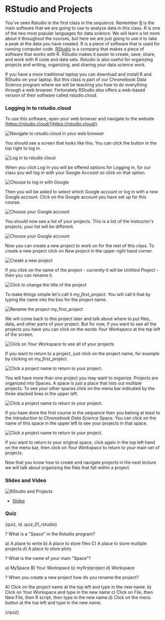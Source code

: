 # RStudio and Projects

You've seen Rstudio in the first class in the sequence. Remember [R](https://www.r-project.org/) is the main software that we are going to use to analyze data in this class. R is one of the two most popular languages for data science. We will learn a lot more about it throughout the courses, but here we are just going to use it to take a peak at the data you have created. R is a piece of software that is used for running computer code. [RStudio](https://www.rstudio.com/) is a company that makes a piece of software that works with R. RStudio makes it easier to create, save, share, and work with R code and data sets. Rstudio is also useful for organizing projects and writing, organizing, and sharing your data science work.  

If you have a more traditional laptop you can download and install R and RStudio on your laptop. But this class is part of our Chromebook Data Science program where we will be teaching you how to do everything through a web browser. Fortunately RStudio also offers a web-based version of their software called rstudio.cloud.


### Logging in to rstudio.cloud

To use this software, open your web browser and navigate to the website [https://rstudio.cloud/](https://rstudio.cloud/).


![Navigate to rstudio.cloud in your web browser](images/01_rstudio_projects/01_fileorganization_rstudio_projects-1.png)

You should see a screen that looks like this. You can click the button in the top right to log in. 


![Log in to rstudio cloud](images/01_rstudio_projects/01_fileorganization_rstudio_projects-2.png)

When you click _Log In_ you will be offered options for Logging in, for our class you will log in with your Google Account so click on that option. 

![Choose to log in with Google](images/01_rstudio_projects/01_fileorganization_rstudio_projects-3.png)

Then you will be asked to select which Google account or log in with a new Google account. Click on the Google account you have set up for this course. 

![Choose your Google account](images/01_rstudio_projects/01_fileorganization_rstudio_projects-4.png)

You should now see a list of your projects. This is a list of the instructor's projects, your list will be different. 

![Choose your Google account](images/01_rstudio_projects/01_fileorganization_rstudio_projects-5.png)

Now you can create a new project to work on for the rest of this class. To create a new project click on _New project_ in the upper right hand corner. 

![Create a new project](images/01_rstudio_projects/01_fileorganization_rstudio_projects-6.png)

If you click on the name of the project - currently it will be _Untitled Project_ - then you can rename it. 

![Click to change the title of the project](images/01_rstudio_projects/01_fileorganization_rstudio_projects-7.png)

To make things simple let's call it _my_first_project_. You will call it that by typing the name into the box for the project name.  

![Rename the project my_first_project](images/01_rstudio_projects/01_fileorganization_rstudio_projects-8.png)

We will come back to this project later and talk about where to put files, data, and other parts of your project. But for now, if you want to see all the projects you have you can click on the words _Your Workspace_ at the top left of the screen. 

![Click on Your Workspace to see all of your projects](images/01_rstudio_projects/01_fileorganization_rstudio_projects-9.png)


If you want to return to a project, just click on the project name, for example by clicking on _my_first_project_. 

![Click a project name to return to your project.](images/01_rstudio_projects/01_fileorganization_rstudio_projects-10.png)


You will have more than one project you may want to organize. Projects are organized into Spaces. A space is just a place that lists out multiple projects. To see your other spaces click on the menu bar indicated by the three stacked lines in the upper left. 

![Click a project name to return to your project.](images/01_rstudio_projects/01_fileorganization_rstudio_projects-11.png)


If you have done the first course in the sequence then you belong at least to the _Introduction to Chromebook Data Science_ Space. You can click on the name of this space in the upper left to see your projects in that space. 


![Click a project name to return to your project.](images/01_rstudio_projects/01_fileorganization_rstudio_projects-12.png)

If you want to return to your original space, click again in the top left hand on the menu bar, then click on _Your Workspace_ to return to your main set of projects. 

Now that you know how to create and navigate projects in the next lecture we will talk about organizing the files that fall within a project. 

### Slides and Video

![RStudio and Projects](https://www.youtube.com/watch?v=-NUquXt-oAM)

* [Slides](https://docs.google.com/presentation/d/1biGNswdBbE9iEzbIBsVT0anGcDXnI1UhZM1l165ixig/edit?usp=sharing)


### Quiz

{quiz, id: quiz_01_rstudio}

? What is a "Space" in the Rstudio program? 

a) A place to write
b) A place to store files
C) A place to store multiple projects
d) A place to store plots

? What is the name of your main "Space"?

a) MySpace
B) Your Workspace
b) myfirstproject
d) Workspace

? When you create a new project how do you rename the project?

A) Click on the project name at the top left and type in the new name. 
b) Click on Your Workspace and type in the new name
c) Click on File, then New File, then R script, then type in the new name
d) Click on the menu button at the top left and type in the new name. 


{/quiz}
